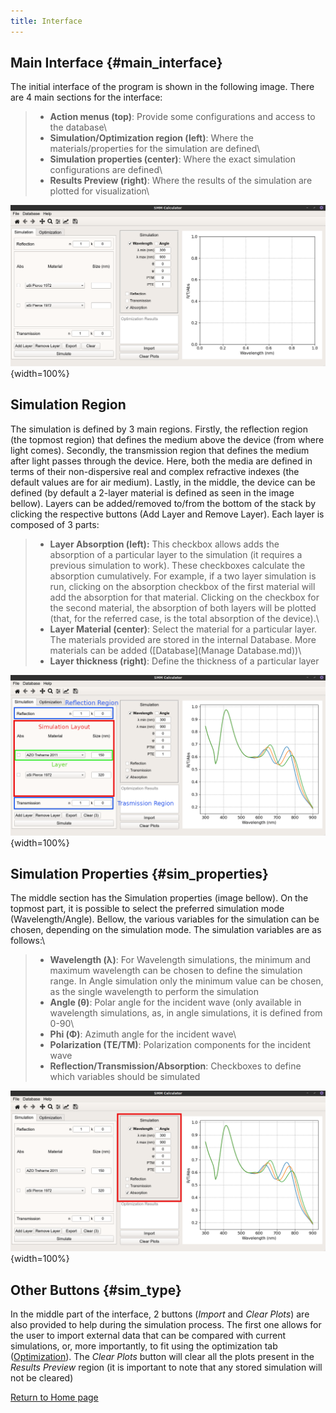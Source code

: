 ```yaml
---
title: Interface
---
```


## Main Interface {#main_interface}

The initial interface of the program is shown in the following image.
There are 4 main sections for the interface:
 
> * __Action menus (top)__: Provide some configurations and access to the database\
> * __Simulation/Optimization region (left)__: Where the materials/properties for the simulation are defined\
> * __Simulation properties (center)__: Where the exact simulation configurations are defined\
> * __Results Preview (right)__: Where the results of the simulation are plotted for visualization\

![Basic GUI](basic_gui.png){width=100%}

## Simulation Region

The simulation is defined by 3 main regions. Firstly, the reflection region
(the topmost region) that defines the medium above the device (from where light
comes). Secondly, the transmission region that defines the medium after light
passes through the device. Here, both the media are defined in terms of their
non-dispersive real and complex refractive indexes (the default values are for
air medium). Lastly, in the middle, the device can be defined (by default a
2-layer material is defined as seen in the image bellow). Layers can be
added/removed to/from the bottom of the stack by clicking the respective
buttons (Add Layer and Remove Layer). Each layer is composed of 3 parts:

> * __Layer Absorption (left):__ This checkbox allows adds the absorption of a particular
> layer to the simulation (it requires a previous simulation to work). These checkboxes
> calculate the absorption cumulatively. For example, if a two layer simulation is run,
> clicking on the absorption checkbox of the first material will add the absorption for
> that material. Clicking on the checkbox for the second material, the absorption of
> both layers will be plotted (that, for the referred case, is the total absorption of
> the device).\
> * __Layer Material (center)__: Select the material for a particular layer. The materials
> provided are stored in the internal Database. More materials can be added ([Database](Manage Database.md))\
> * __Layer thickness (right)__: Define the thickness of a particular layer

![Layers](mat_setup.png){width=100%}

## Simulation Properties {#sim_properties}

The middle section has the Simulation properties (image bellow). On the topmost part,
it is possible to select the preferred simulation mode (Wavelength/Angle). Bellow, the
various variables for the simulation can be chosen, depending on the simulation mode.
The simulation variables are as follows:\

> * __Wavelength (λ)__: For Wavelength simulations, the minimum and maximum wavelength can be chosen
> to define the simulation range. In Angle simulation only the minimum value can be chosen,
> as the single wavelength to perform the simulation
> * __Angle (θ)__: Polar angle for the incident wave (only available in wavelength simulations,
> as, in angle simulations, it is defined from 0-90\
> * __Phi (Φ)__: Azimuth angle for the incident wave\
> * __Polarization (TE/TM)__: Polarization components for the incident wave
> * __Reflection/Transmission/Absorption__: Checkboxes to define which variables should be simulated

![Simulation Properties](simulation_properties.png){width=100%}


## Other Buttons {#sim_type}

In the middle part of the interface, 2 buttons (*Import* and *Clear Plots*) are also provided
to help during the simulation process. The first one allows for the user to import external data
that can be compared with current simulations, or, more importantly, to fit using the optimization tab
([Optimization](Optimization.md)). The *Clear Plots* button will clear all the plots present in the
*Results Preview* region (it is important to note that any stored simulation will not be cleared)

[Return to Home page](help.md)
